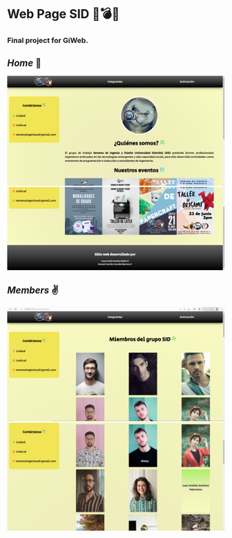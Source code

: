 # Web Page SID :rocket::bomb::star2:
### Final project for GiWeb. 

## *Home* :house_with_garden:
<div>
<img src="https://github.com/lsofiadb/Web-Page-SID/blob/main/images/screenshots/1.png">
</div>

<div>
<img src="https://github.com/lsofiadb/Web-Page-SID/blob/main/images/screenshots/2.png">
</div>

## *Members* :v:
<div>
<img src="https://github.com/lsofiadb/Web-Page-SID/blob/main/images/screenshots/3.png">
</div>

<div>
<img src="https://github.com/lsofiadb/Web-Page-SID/blob/main/images/screenshots/4.png">
</div>

